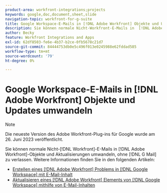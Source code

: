 ```yaml
---
product-area: workfront-integrations;projects
keywords: google,doc,document,sheet,slide
navigation-topic: workfront-for-g-suite
title: Google Workspace-E-Mails in [!DNL Adobe Workfront] Objekte und Updates umwandeln
description: Sie können normale Nicht-Workfront-E-Mails in  [!DNL Adobe Workfront] Objekte und Updates umwandeln, ohne G Mail zu verlassen.
author: Becky
feature: Workfront Integrations and Apps
exl-id: 62df8503-fe6e-4b37-b2ce-0fb5678c21d7
source-git-commit: 84444753db0e5c496f013e0245988e62fddad585
workflow-type: tm+mt
source-wordcount: '79'
ht-degree: 0%

---
```


# Google Workspace-E-Mails in [!DNL Adobe Workfront] Objekte und Updates umwandeln

>[!NOTE]
>
>Die neueste Version des Adobe Workfront-Plug-ins für Google wurde am 26. Juni 2023 veröffentlicht.

Sie können normale Nicht-[!DNL Workfront]-E-Mails in [!DNL Adobe Workfront]-Objekte und Aktualisierungen umwandeln, ohne [!DNL G Mail] zu verlassen. Weitere Informationen finden Sie in den folgenden Artikeln:

* [Erstellen eines [!DNL Adobe Workfront] Problems in  [!DNL Google Workspace]  mit E-Mail-Inhalt](../../workfront-integrations-and-apps/workfront-for-g-suite/create-wf-issue-in-g-suite-using-email-content.md)
* [Aktualisieren eines  [!DNL Adobe Workfront] Elements von  [!DNL Google Workspace]  mithilfe von E-Mail-Inhalten](../../workfront-integrations-and-apps/workfront-for-g-suite/update-wf-item-using-email-content.md)
